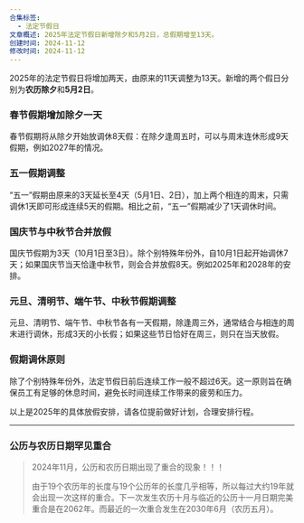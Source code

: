 ```yaml
---
合集标签:
  - 法定节假日
文章概述: 2025年法定节假日新增除夕和5月2日，总假期增至13天。
创建时间: 2024-11-12
修改时间: 2024-11-12
---
```


2025年的法定节假日将增加两天，由原来的11天调整为13天。新增的两个假日分别为**农历除夕**和**5月2日**。

### 春节假期增加除夕一天

春节假期将从除夕开始放调休8天假：在除夕逢周五时，可以与周末连休形成9天假期，例如2027年的情况。

### 五一假期调整

“五一”假期由原来的3天延长至4天（5月1日、2日），加上两个相连的周末，只需调休1天即可形成连续5天的假期。相比之前，“五一”假期减少了1天调休时间。

### 国庆节与中秋节合并放假

国庆节假期为3天（10月1日至3日）。除个别特殊年份外，自10月1日起开始调休7天；如果国庆节当天恰逢中秋节，则会合并放假8天。例如2025年和2028年的安排。

### 元旦、清明节、端午节、中秋节假期调整

元旦、清明节、端午节、中秋节各有一天假期，除逢周三外，通常结合与相连的周末进行调休，形成3天的小长假；如果这些节日恰好在周三，则只在当天放假。

### 假期调休原则

除了个别特殊年份外，法定节假日前后连续工作一般不超过6天。这一原则旨在确保员工有足够的休息时间，避免长时间连续工作带来的疲劳和压力。

以上是2025年的具体放假安排，请各位提前做好计划，合理安排行程。

---

### 公历与农历日期罕见重合

> 2024年11月，公历和农历日期出现了重合的现象！！！
> 
> 由于19个农历年的长度与19个公历年的长度几乎相等，所以每过大约19年就会出现一次这样的重合。下一次发生农历十月与临近的公历十一月日期完美重合是在2062年。而最近的一次重合发生在2030年6月（农历五月）。
